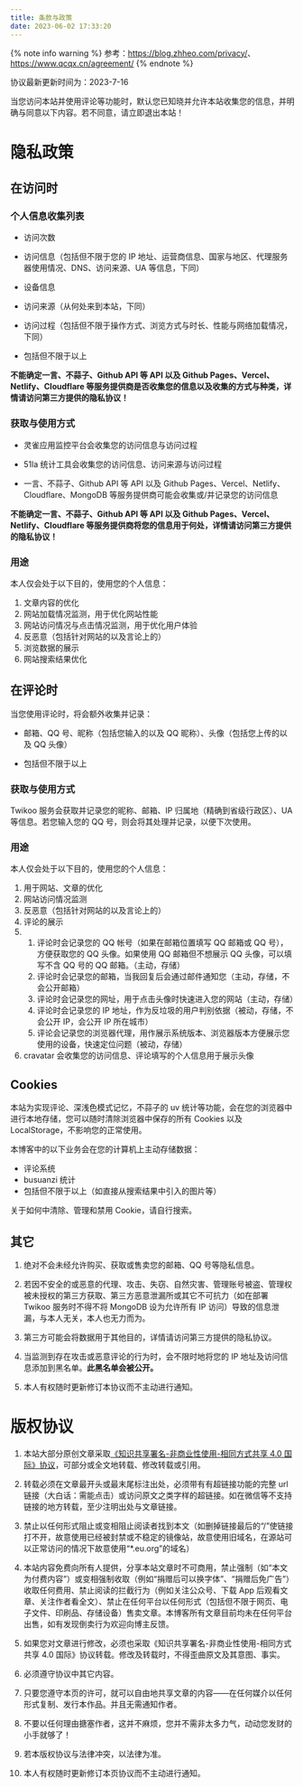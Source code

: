 ```yaml
---
title: 条款与政策
date: 2023-06-02 17:33:20
---
```


{% note info warning %}
参考：<https://blog.zhheo.com/privacy/>、<https://www.qcqx.cn/agreement/>
{% endnote %}

协议最新更新时间为：2023-7-16

当您访问本站并使用评论等功能时，默认您已知晓并允许本站收集您的信息，并明确与同意以下内容。若不同意，请立即退出本站！

# 隐私政策

## 在访问时

### 个人信息收集列表

- 访问次数

- 访问信息（包括但不限于您的 IP 地址、运营商信息、国家与地区、代理服务器使用情况、DNS、访问来源、UA 等信息，下同）

- 设备信息

- 访问来源（从何处来到本站，下同）

- 访问过程（包括但不限于操作方式、浏览方式与时长、性能与网络加载情况，下同）

- 包括但不限于以上

**不能确定一言、不蒜子、Github API 等 API 以及 Github Pages、Vercel、Netlify、Cloudflare 等服务提供商是否收集您的信息以及收集的方式与种类，详情请访问第三方提供的隐私协议！**

### 获取与使用方式

- 灵雀应用监控平台会收集您的访问信息与访问过程

- 51la 统计工具会收集您的访问信息、访问来源与访问过程

- 一言、不蒜子、Github API 等 API 以及 Github Pages、Vercel、Netlify、Cloudflare、MongoDB 等服务提供商可能会收集或/并记录您的访问信息

**不能确定一言、不蒜子、Github API 等 API 以及 Github Pages、Vercel、Netlify、Cloudflare 等服务提供商将您的信息用于何处，详情请访问第三方提供的隐私协议！**

### 用途

本人仅会处于以下目的，使用您的个人信息：

1. 文章内容的优化
2. 网站加载情况监测，用于优化网站性能
3. 网站访问情况与点击情况监测，用于优化用户体验
4. 反恶意（包括针对网站的以及言论上的）
5. 浏览数据的展示
6. 网站搜索结果优化

## 在评论时

当您使用评论时，将会额外收集并记录：

- 邮箱、QQ 号、昵称（包括您输入的以及 QQ 昵称）、头像（包括您上传的以及 QQ 头像）

- 包括但不限于以上

### 获取与使用方式

Twikoo 服务会获取并记录您的昵称、邮箱、IP 归属地（精确到省级行政区）、UA 等信息。若您输入您的 QQ 号，则会将其处理并记录，以便下次使用。

### 用途

本人仅会处于以下目的，使用您的个人信息：

1. 用于网站、文章的优化
2. 网站访问情况监测
3. 反恶意（包括针对网站的以及言论上的）
4. 评论的展示
5. 1. 评论时会记录您的 QQ 帐号（如果在邮箱位置填写 QQ 邮箱或 QQ 号），方便获取您的 QQ 头像。如果使用 QQ 邮箱但不想展示 QQ 头像，可以填写不含 QQ 号的 QQ 邮箱。（主动，存储）
   2. 评论时会记录您的邮箱，当我回复后会通过邮件通知您（主动，存储，不会公开邮箱）
   3. 评论时会记录您的网址，用于点击头像时快速进入您的网站（主动，存储）
   4. 评论时会记录您的 IP 地址，作为反垃圾的用户判别依据（被动，存储，不会公开 IP，会公开 IP 所在城市）
   5. 评论会记录您的浏览器代理，用作展示系统版本、浏览器版本方便展示您使用的设备，快速定位问题（被动，存储）
6. cravatar 会收集您的访问信息、评论填写的个人信息用于展示头像

## Cookies

本站为实现评论、深浅色模式记忆，不蒜子的 uv 统计等功能，会在您的浏览器中进行本地存储，您可以随时清除浏览器中保存的所有 Cookies 以及 LocalStorage，不影响您的正常使用。

本博客中的以下业务会在您的计算机上主动存储数据：

- 评论系统
- busuanzi 统计
- 包括但不限于以上（如直接从搜索结果中引入的图片等）

关于如何中清除、管理和禁用 Cookie，请自行搜索。

## 其它

1. 绝对不会未经允许购买、获取或售卖您的邮箱、QQ 号等隐私信息。

2. 若因不安全的或恶意的代理、攻击、失窃、自然灾害、管理账号被盗、管理权被未授权的第三方获取、第三方恶意泄漏所或其它不可抗力（如在部署 Twikoo 服务时不得不将 MongoDB 设为允许所有 IP 访问）导致的信息泄漏，与本人无关，本人也无力而为。

3. 第三方可能会将数据用于其他目的，详情请访问第三方提供的隐私协议。

4. 当监测到存在攻击或恶意评论的行为时，会不限时地将您的 IP 地址及访问信息添加到黑名单。**此黑名单会被公开。**

5. 本人有权随时更新修订本协议而不主动进行通知。

# 版权协议

1. 本站大部分原创文章采取[《知识共享署名-非商业性使用-相同方式共享 4.0 国际》协议](https://creativecommons.org/licenses/by-sa/4.0/deed.zh)，可部分或全文地转载、修改转载或引用。

2. 转载必须在文章最开头或最末尾标注出处，必须带有有超链接功能的完整 url 链接（大白话：需能点击）或访问原文之类字样的超链接。如在微信等不支持链接的地方转载，至少注明出处与文章链接。

3. 禁止以任何形式阻止或变相阻止阅读者找到本文（如删掉链接最后的“/”使链接打不开，故意使用已经被封禁或不稳定的镜像站，故意使用旧域名，在源站可以正常访问的情况下故意使用“*.eu.org”的域名）

4. 本站内容免费向所有人提供，分享本站文章时不可商用，禁止强制（如“本文为付费内容”）或变相强制收取（例如“捐赠后可以换字体”、“捐赠后免广告”）收取任何费用、禁止阅读的拦截行为（例如关注公众号、下载 App 后观看文章、关注作者看全文）、禁止在任何平台以任何形式（包括但不限于网页、电子文件、印刷品、存储设备）售卖文章。本博客所有文章目前均未在任何平台出售，如有发现倒卖行为欢迎向博主反馈。

5. 如果您对文章进行修改，必须也采取《知识共享署名-非商业性使用-相同方式共享 4.0 国际》协议转载。修改及转载时，不得歪曲原文及其意图、事实。

6. 必须遵守协议中其它内容。

7. 只要您遵守本页的许可，就可以自由地共享文章的内容——在任何媒介以任何形式复制、发行本作品。并且无需通知作者。

8. 不要以任何理由搪塞作者，这并不麻烦，您并不需非太多力气，动动您发财的小手就够了！

9. 若本版权协议与法律冲突，以法律为准。

10. 本人有权随时更新修订本页协议而不主动进行通知。
